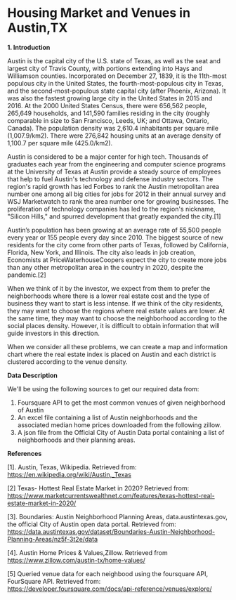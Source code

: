 # Housing Market and Venues in Austin,TX


**1. Introduction**

Austin is the capital city of the U.S. state of Texas, as well as the seat and largest city of Travis County, with portions extending into Hays and Williamson counties. Incorporated on December 27, 1839, it is the 11th-most populous city in the United States, the fourth-most-populous city in Texas, and the second-most-populous state capital city (after Phoenix, Arizona). It was also the fastest growing large city in the United States in 2015 and 2016. At the 2000 United States Census, there were 656,562 people, 265,649 households, and 141,590 families residing in the city (roughly comparable in size to San Francisco, Leeds, UK; and Ottawa, Ontario, Canada). The population density was 2,610.4 inhabitants per square mile (1,007.9/km2). There were 276,842 housing units at an average density of 1,100.7 per square mile (425.0/km2).

Austin is considered to be a major center for high tech. Thousands of graduates each year from the engineering and computer science programs at the University of Texas at Austin provide a steady source of employees that help to fuel Austin's technology and defense industry sectors. The region's rapid growth has led Forbes to rank the Austin metropolitan area number one among all big cities for jobs for 2012 in their annual survey and WSJ Marketwatch to rank the area number one for growing businesses. The proliferation of technology companies has led to the region's nickname, "Silicon Hills," and spurred development that greatly expanded the city.[1]

Austin’s population has been growing at an average rate of 55,500 people every year or 155 people every day since 2010. The biggest source of new residents for the city come from other parts of Texas, followed by California, Florida, New York, and Illinois. The city also leads in job creation, Economists at PriceWaterhouseCoopers expect the city to create more jobs than any other metropolitan area in the country in 2020, despite the pandemic.[2]

When we think of it by the investor, we expect from them to prefer the neighborhoods where there is a lower real estate cost and the type of business they want to start is less intense. If we think of the city residents, they may want to choose the regions where real estate values are lower. At the same time, they may want to choose the neighborhood according to the social places density. However, it is difficult to obtain information that will guide investors in this direction.

When we consider all these problems, we can create a map and information chart where the real estate index is placed on Austin and each district is clustered according to the venue density.

**Data Description**

We'll be using the following sources to get our required data from:
1.  Foursquare API to get the most common venues of given neighborhood of Austin
2.  An excel file containing a list of Austin neighborhoods and the associated median home prices downloaded from the following zillow.
3.  A json file from the Official City of Austin Data portal containing a list of neighborhoods and their planning areas.

**References**

[1]. Austin, Texas, Wikipedia. Retrieved from: https://en.wikipedia.org/wiki/Austin,_Texas

[2] Texas- Hottest Real Estate Market in 2020? Retrieved from: https://www.marketcurrentswealthnet.com/features/texas-hottest-real-estate-market-in-2020/

[3]. Boundaries: Austin Neighborhood Planning Areas, data.austintexas.gov, the official City of Austin open data portal. Retrieved from: https://data.austintexas.gov/dataset/Boundaries-Austin-Neighborhood-Planning-Areas/nz5f-3t2e/data

[4]. Austin Home Prices & Values,Zillow. Retrieved from https://www.zillow.com/austin-tx/home-values/

[5] Queried venue data for each neighbood using the foursquare API, FourSquare API. Retrieved from: https://developer.foursquare.com/docs/api-reference/venues/explore/

